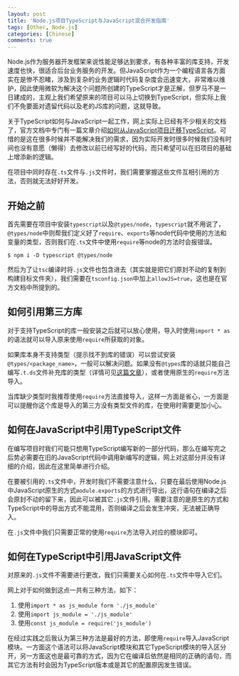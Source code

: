 ```yaml
---
layout: post
title: 'Node.js项目TypeScript与JavaScript混合开发指南'
tags: [Other, Node.js]
categories: [Chinese]
comments: true
---
```


Node.js作为服务器开发框架来说性能足够达到要求，有各种丰富的库支持，开发速度也快，很适合后台业务服务的开发。但JavaScript作为一个编程语言各方面实在是惨不忍睹，涉及到复杂的业务逻辑时代码复杂度会迅速变大，非常难以维护，因此使用微软为解决这个问题所创建的TypeScript才是正解，但罗马不是一日建成的，主观上我们希望原来的项目可以马上切换到TypeScript，但实际上我们不免要面对遗留代码以及老的JS库的问题，这就导致。

关于TypeScript如何与JavaScript一起工作，网上实际上已经有不少相关的文档了，官方文档中专门有一篇文章介绍[如何从JavaScript项目迁移TypeScript](https://www.typescriptlang.org/docs/handbook/migrating-from-javascript.html)。可惜的是这在很多时候并不能解决我们的需求，因为实际开发时很多时候我们没有时间也没有意愿（懒得）去修改以前已经写好的代码，而只希望可以在旧项目的基础上增添新的逻辑。

在项目中同时存在`.ts`文件与`.js`文件时，我们需要掌握这些文件互相引用的方法，否则就无法好好开发。

## 开始之前

首先需要在项目中安装`typescript`以及`@types/node`，`typescript`就不用说了，`@types/node`中则帮我们定义好了`require`、`exports`等node代码中使用的方法和变量的类型，否则我们在`.ts`文件中使用`require`等node的方法时会报错误。

```console
$ npm i -D typescript @types/node
```

然后为了让`tsc`编译时将`.js`文件也包含进去（其实就是把它们原封不动的复制到构建目标文件夹），我们需要在`tsconfig.json`中加上`allowJS=true`，这也是在官方文档中所提到的。

## 如何引用第三方库

对于支持TypeScript的库一般安装之后就可以放心使用，导入时使用`import * as`的语法就可以导入原来使用`require`所获取的对象。

如果库本身不支持类型（提示找不到库的错误）可以尝试安装`@types/<package_name>`，一般可以解决问题。如果没有`@types`库的话就只能自己编写`.t.ds`文件补充库的类型（详情可见[这篇文章](https://www.detroitlabs.com/blog/2018/02/28/adding-custom-type-definitions-to-a-third-party-library/)），或者使用原生的`require`方法导入。

当库缺少类型时我推荐使用`require`方法直接导入，这样一方面是省心，一方面是可以提醒你这个库是导入的第三方没有类型文件的库，在使用时需要更加小心。

## 如何在JavaScript中引用TypeScript文件

在编写项目时我们可能只想用TypeScript编写新的一部分代码，那么在编写完之后势必需要在旧的JavaScript代码中调用新编写的逻辑，网上对这部分并没有详细的介绍，因此在这里简单进行介绍。

在要被引用的`.ts`文件中，开发时我们不需要注意什么，只要在最后使用Node.js中JavaScript原生的方式`module.exports`的方式进行导出，这行语句在编译之后会原封不动的留下来，因此可以被其它`.js`文件引用。需要注意的是原生的方式和TypeScript中的导出方式不能混用，否则编译之后会发生冲突，无法被正确导入。

在`.js`文件中我们只需要正常的使用`require`方法导入对应的模块即可。

## 如何在TypeScript中引用JavaScript文件

对原来的`.js`文件不需要进行更改，我们只需要关心如何在`.ts`文件中导入它们。

网上对于如何做到这点一共有三种方法，如下：

1. 使用`import * as js_module form './js_module'`
2. 使用`import js_module = './js_module'`
3. 使用`const js_module = require('js_module')`

在经过实践之后我认为第三种方法是最好的方法，即使用`require`导入JavaScript模块。一方面这个语法可以将JavaScript模块和其它TypeScript模块的导入区分开，另一方面这也是最可靠的方式，因为它在编译后依然是相同的正确的语句，而其它方法有时会因为TypeScript版本或是其它的配置原因发生错误。

